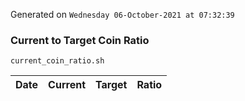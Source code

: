 Generated on `Wednesday 06-October-2021 at 07:32:39`

### Current to Target Coin Ratio
`current_coin_ratio.sh`

Date|Current|Target|Ratio
---|---|---|---
